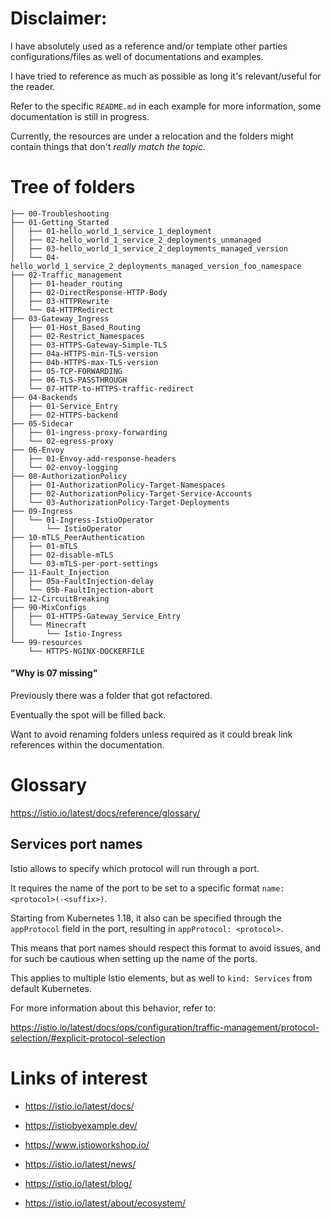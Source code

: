 # Disclaimer:

I have absolutely used as a reference and/or template other parties configurations/files as well of documentations and examples.

I have tried to reference as much as possible as long it's relevant/useful for the reader.

Refer to the specific `README.md` in each example for more information, some documentation is still in progress.

Currently, the resources are under a relocation and the folders might contain things that don't _really match the topic_.  

# Tree of folders

```text
├── 00-Troubleshooting
├── 01-Getting_Started
│   ├── 01-hello_world_1_service_1_deployment
│   ├── 02-hello_world_1_service_2_deployments_unmanaged
│   ├── 03-hello_world_1_service_2_deployments_managed_version
│   └── 04-hello_world_1_service_2_deployments_managed_version_foo_namespace
├── 02-Traffic_management
│   ├── 01-header_routing
│   ├── 02-DirectResponse-HTTP-Body
│   ├── 03-HTTPRewrite
│   └── 04-HTTPRedirect
├── 03-Gateway_Ingress
│   ├── 01-Host_Based_Routing
│   ├── 02-Restrict_Namespaces
│   ├── 03-HTTPS-Gateway-Simple-TLS
│   ├── 04a-HTTPS-min-TLS-version
│   ├── 04b-HTTPS-max-TLS-version
│   ├── 05-TCP-FORWARDING
│   ├── 06-TLS-PASSTHROUGH
│   └── 07-HTTP-to-HTTPS-traffic-redirect
├── 04-Backends
│   ├── 01-Service_Entry
│   ├── 02-HTTPS-backend
├── 05-Sidecar
│   ├── 01-ingress-proxy-forwarding
│   └── 02-egress-proxy
├── 06-Envoy
│   ├── 01-Envoy-add-response-headers
│   └── 02-envoy-logging
├── 08-AuthorizationPolicy
│   ├── 01-AuthorizationPolicy-Target-Namespaces
│   ├── 02-AuthorizationPolicy-Target-Service-Accounts
│   └── 03-AuthorizationPolicy-Target-Deployments
├── 09-Ingress
│   └── 01-Ingress-IstioOperator
│       └── IstioOperator
├── 10-mTLS_PeerAuthentication
│   ├── 01-mTLS
│   ├── 02-disable-mTLS
│   └── 03-mTLS-per-port-settings
├── 11-Fault_Injection
│   ├── 05a-FaultInjection-delay
│   └── 05b-FaultInjection-abort
├── 12-CircuitBreaking
├── 90-MixConfigs
│   ├── 01-HTTPS-Gateway_Service_Entry
│   └── Minecraft
│       └── Istio-Ingress
└── 99-resources
    └── HTTPS-NGINX-DOCKERFILE
```

#### "Why is 07 missing"

Previously there was a folder that got refactored.

Eventually the spot will be filled back.

Want to avoid renaming folders unless required as it could break link references within the documentation.

# Glossary

https://istio.io/latest/docs/reference/glossary/

## Services port names

Istio allows to specify which protocol will run through a port.

It requires the name of the port to be set to a specific format `name: <protocol>(-<suffix>)`.

Starting from Kubernetes 1.18, it also can be specified through the `appProtocol` field in the port, resulting in `appProtocol: <protocol>`.

This means that port names should respect this format to avoid issues, and for such be cautious when setting up  the name of the ports.

This applies to multiple Istio elements, but as well to `kind: Services` from default Kubernetes.

For more information about this behavior, refer to:

https://istio.io/latest/docs/ops/configuration/traffic-management/protocol-selection/#explicit-protocol-selection

# Links of interest

- https://istio.io/latest/docs/

- https://istiobyexample.dev/

- https://www.istioworkshop.io/

- https://istio.io/latest/news/

- https://istio.io/latest/blog/

- https://istio.io/latest/about/ecosystem/
